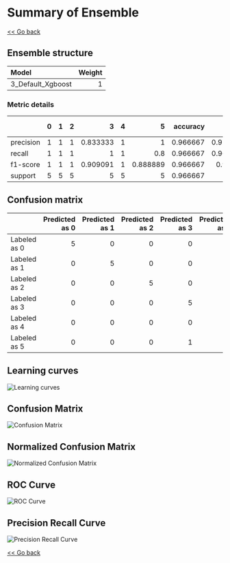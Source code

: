 # Summary of Ensemble

[<< Go back](../README.md)


## Ensemble structure
| Model             |   Weight |
|:------------------|---------:|
| 3_Default_Xgboost |        1 |

### Metric details
|           |   0 |   1 |   2 |        3 |   4 |        5 |   accuracy |   macro avg |   weighted avg |   logloss |
|:----------|----:|----:|----:|---------:|----:|---------:|-----------:|------------:|---------------:|----------:|
| precision |   1 |   1 |   1 | 0.833333 |   1 | 1        |   0.966667 |    0.972222 |       0.972222 |  0.116492 |
| recall    |   1 |   1 |   1 | 1        |   1 | 0.8      |   0.966667 |    0.966667 |       0.966667 |  0.116492 |
| f1-score  |   1 |   1 |   1 | 0.909091 |   1 | 0.888889 |   0.966667 |    0.96633  |       0.96633  |  0.116492 |
| support   |   5 |   5 |   5 | 5        |   5 | 5        |   0.966667 |   30        |      30        |  0.116492 |


## Confusion matrix
|              |   Predicted as 0 |   Predicted as 1 |   Predicted as 2 |   Predicted as 3 |   Predicted as 4 |   Predicted as 5 |
|:-------------|-----------------:|-----------------:|-----------------:|-----------------:|-----------------:|-----------------:|
| Labeled as 0 |                5 |                0 |                0 |                0 |                0 |                0 |
| Labeled as 1 |                0 |                5 |                0 |                0 |                0 |                0 |
| Labeled as 2 |                0 |                0 |                5 |                0 |                0 |                0 |
| Labeled as 3 |                0 |                0 |                0 |                5 |                0 |                0 |
| Labeled as 4 |                0 |                0 |                0 |                0 |                5 |                0 |
| Labeled as 5 |                0 |                0 |                0 |                1 |                0 |                4 |

## Learning curves
![Learning curves](learning_curves.png)
## Confusion Matrix

![Confusion Matrix](confusion_matrix.png)


## Normalized Confusion Matrix

![Normalized Confusion Matrix](confusion_matrix_normalized.png)


## ROC Curve

![ROC Curve](roc_curve.png)


## Precision Recall Curve

![Precision Recall Curve](precision_recall_curve.png)



[<< Go back](../README.md)
